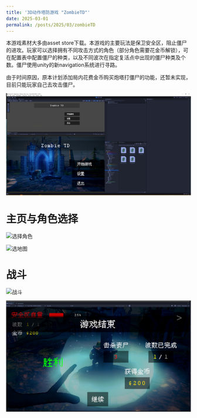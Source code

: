 ```yaml
---
title: '3D动作塔防游戏 "ZombieTD"'
date: 2025-03-01
permalink: /posts/2025/03/zombieTD
---
```


本游戏素材大多由asset store下载。本游戏的主要玩法是保卫安全区，阻止僵尸的进攻。玩家可以选择拥有不同攻击方式的角色（部分角色需要花金币解锁），可在配置表中配置僵尸的种类，以及不同波次在指定复活点中出现的僵尸种类及个数。僵尸使用unity的新navigation系统进行寻路。

由于时间原因，原本计划添加局内花费金币购买炮塔打僵尸的功能，还暂未实现，目前只能玩家自己去攻击僵尸。

![主页](/images/zombieTD/主页.png "主页")

主页与角色选择
======
![选择角色](/images/zombieTD/选择角色.gif "选择角色")

![选地图](/images/zombieTD/选地图.gif "选地图")

战斗
======
![战斗](/images/zombieTD/战斗.gif "战斗")

![游戏结束](/images/zombieTD/游戏结束.png "游戏结束")
